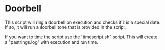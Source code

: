 # Doorbell
This script will ring a doorbell on execution and checks if it is a special date. If so, it will run a doorbell tone that is provided in the script.

If you want to time the script use the "timescript.sh" script. This will create a "pastrings.log" with execution and run time.
